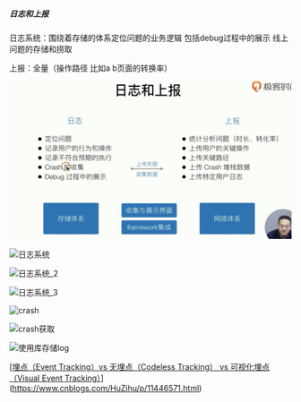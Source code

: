 ##### 日志和上报

日志系统：围绕着存储的体系定位问题的业务逻辑 包括debug过程中的展示 线上问题的存储和捞取

上报：全量（操作路径 比如a b页面的转换率） 

![日志和上报](./images/日志和上报.png)

![日志系统](/Users/admin/Documents/study/ios/images/日志系统.png)



![日志系统_2](/Users/admin/Documents/study/ios/images/日志系统_2.png)

![日志系统_3](/Users/admin/Documents/study/ios/images/日志系统_3.png)



![crash](/Users/admin/Documents/study/ios/images/crash.png)

![crash获取](/Users/admin/Documents/study/ios/images/crash获取.png)

![使用库存储log](/Users/admin/Documents/study/ios/images/使用库存储log.png)

[[埋点（Event Tracking）vs 无埋点（Codeless Tracking） vs 可视化埋点（Visual Event Tracking）](https://www.cnblogs.com/HuZihu/p/11446571.html)](https://www.cnblogs.com/HuZihu/p/11446571.html)





